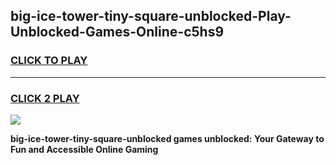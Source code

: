 
## big-ice-tower-tiny-square-unblocked-Play-Unblocked-Games-Online-c5hs9
<h3>
<a href="https://premium76.site?title=big-ice-tower-tiny-square-unblocked&ref=25A">CLICK TO PLAY</a></h3>
<hr>

<h3>
<a href="https://premium76.site?title=big-ice-tower-tiny-square-unblocked&ref=25A">CLICK 2 PLAY</a>
  
</h3>

<a href="https://premium76.site?title=big-ice-tower-tiny-square-unblocked&ref=25A"><img src="https://clearcache.store/games.png"></a>


**big-ice-tower-tiny-square-unblocked games unblocked: Your Gateway to Fun and Accessible Online Gaming**
